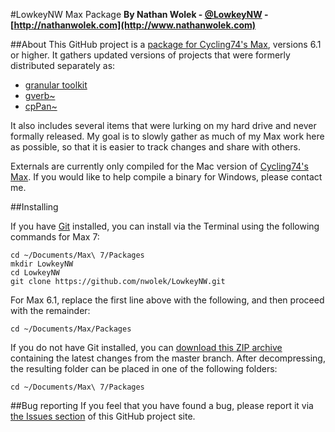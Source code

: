 #LowkeyNW Max Package
**By Nathan Wolek - [@LowkeyNW](http://twitter.com/lowkeynw) - [http://nathanwolek.com](http://www.nathanwolek.com)**

##About
This GitHub project is a [package for Cycling74's Max](https://cycling74.com/2013/03/11/max-6-feature-packages/), versions 6.1 or higher. It gathers updated versions of projects that were formerly distributed separately as:

* [granular toolkit](http://www.nathanwolek.com/tag/granular-toolkit/)
* [gverb~](http://www.nathanwolek.com/tag/griesinger/)
* [cpPan~](http://www.nathanwolek.com/2006/03/cppan-object/)

It also includes several items that were lurking on my hard drive and never formally released. My goal is to slowly gather as much of my Max work here as possible, so that it is easier to track changes and share with others.

Externals are currently only compiled for the Mac version of [Cycling74's Max](https://cycling74.com/products/max/). If you would like to help compile a binary for Windows, please contact me.

##Installing

If you have [Git](http://git-scm.com/) installed, you can install via the Terminal using the following commands for Max 7:

	cd ~/Documents/Max\ 7/Packages
	mkdir LowkeyNW
	cd LowkeyNW
	git clone https://github.com/nwolek/LowkeyNW.git
	
For Max 6.1, replace the first line above with the following, and then proceed with the remainder:

	cd ~/Documents/Max/Packages

If you do not have Git installed, you can [download this ZIP archive](https://github.com/nwolek/LowkeyNW/archive/master.zip) containing the latest changes from the master branch. After decompressing, the resulting folder can be placed in one of the following folders:

	cd ~/Documents/Max\ 7/Packages

##Bug reporting
If you feel that you have found a bug, please report it via [the Issues section](https://github.com/nwolek/LowkeyNW/issues) of this GitHub project site.

